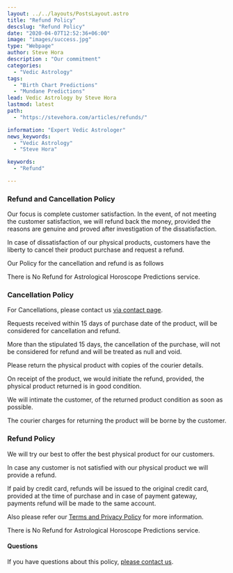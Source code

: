 ```yaml
---
layout: ../../layouts/PostsLayout.astro
title: "Refund Policy"
descslug: "Refund Policy"
date: "2020-04-07T12:52:36+06:00"
image: "images/success.jpg"
type: "Webpage"
author: Steve Hora
description : "Our commitment"
categories: 
  - "Vedic Astrology"
tags:
  - "Birth Chart Predictions"
  - "Mundane Predictions"
lead: Vedic Astrology by Steve Hora
lastmod: latest 
path:
  - "https://stevehora.com/articles/refunds/"

information: "Expert Vedic Astrologer"
news_keywords:
  - "Vedic Astrology"
  - "Steve Hora"

keywords:
  - "Refund"

---
```


### Refund and Cancellation Policy

Our focus is complete customer satisfaction. In the event, of not meeting the customer satisfaction, we will refund back the money, provided the reasons are genuine and proved after investigation of the dissatisfaction.

In case of dissatisfaction of our physical products, customers have the liberty to cancel their product purchase and request a refund.

Our Policy for the cancellation and refund is as follows

There is No Refund for Astrological Horoscope Predictions service.

### Cancellation Policy

For Cancellations, please contact us [via contact page](/contact/). 

Requests received within 15 days of purchase date of the product, will be considered for cancellation and refund.

More than the stipulated 15 days, the cancellation of the purchase, will not be considered for refund and will be treated as null and void.

Please return the physical product with copies of the courier details.

On receipt of the product, we would initiate the refund, provided, the physical product returned is in good condition.

We will intimate the customer, of the returned product condition as soon as possible.

The courier charges for returning the product will be borne by the customer.

### Refund Policy

We will try our best to offer the best physical product for our customers.

In case any customer is not satisfied with our physical product we will provide a refund. 

If paid by credit card, refunds will be issued to the original credit card, provided at the time of purchase and in case of payment gateway, payments refund will be made to the same account.

Also please refer our [Terms and Privacy Policy](/articles/privacy/) for more information.

There is No Refund for Astrological Horoscope Predictions service.

#### Questions

If you have questions about this policy, [please contact us](/contact/).